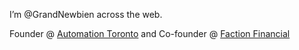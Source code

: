 I’m @GrandNewbien across the web.

Founder @ [Automation Toronto](https://automationtoronto.com) and Co-founder @ [Faction Financial](https://factionfinancial.com)
